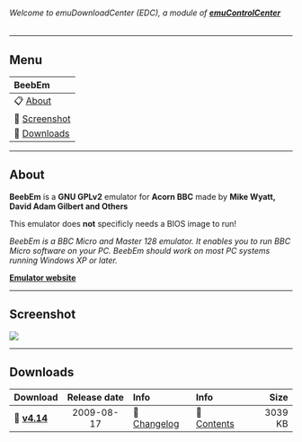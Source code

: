 ###### Welcome to emuDownloadCenter (EDC), a module of [**emuControlCenter**](https://github.com/PhoenixInteractiveNL/emuControlCenter/wiki/)
***
## Menu
| **BeebEm** |
|:---------|
| :clipboard: [About](#about) |
| :sunrise: [Screenshot](#screenshot) |
| :floppy_disk: [Downloads](#downloads) |
***
## About
**BeebEm** is a **GNU GPLv2** emulator for **Acorn BBC** made by **Mike Wyatt, David Adam Gilbert and Others**

This emulator does **not** specificly needs a BIOS image to run!

_BeebEm is a BBC Micro and Master 128 emulator. It enables you to run BBC Micro software on your PC. BeebEm should work on most PC systems running Windows XP or later._

[**Emulator website**](http://www.mkw.me.uk/beebem/index.html)
***
## Screenshot
![](https://raw.githubusercontent.com/PhoenixInteractiveNL/emuDownloadCenter/master/downloadhooks/beebem/beebem_screen.jpg)
***
## Downloads
| Download | Release date  | Info       | Info       | Size       |
|:---------|:-------------:|:-----------|:-----------|-----------:|
| :floppy_disk: [**v4.14**](https://github.com/PhoenixInteractiveNL/edc-repo0002/raw/master/beebem/4.14.7z) | 2009-08-17 | :page_facing_up: [Changelog](https://github.com/PhoenixInteractiveNL/edc-repo0002/blob/master/beebem/4.14_changelog.txt) | :mag_right: [Contents](https://github.com/PhoenixInteractiveNL/edc-repo0002/blob/master/beebem/4.14_contents.txt) | 3039 KB |
